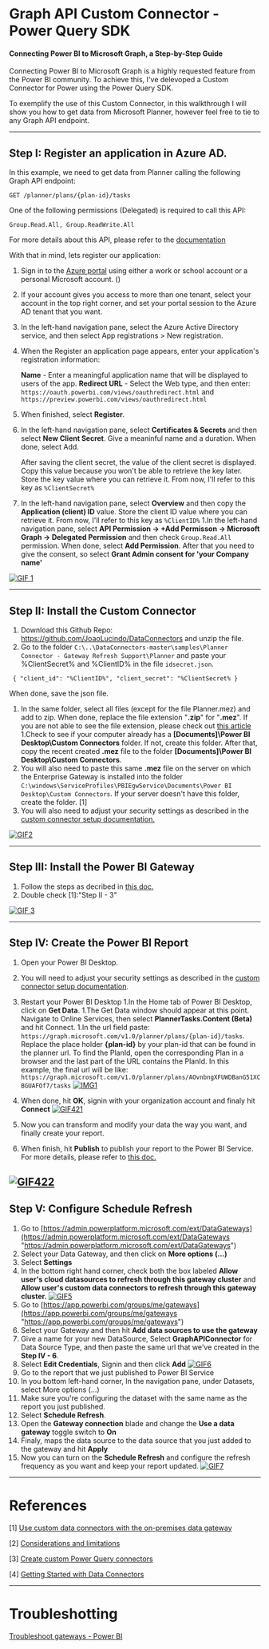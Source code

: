 # Graph API Custom Connector - Power Query SDK

#### Connecting Power BI to Microsoft Graph, a Step-by-Step Guide

Connecting Power BI to Microsoft Graph is a highly requested feature from the  Power BI community. To achieve this, I've delevoped a Custom Connector for Power using the Power Query SDK.

To exemplify the use of this Custom Connector, in this walkthrough I will show you how to get data from Microsoft Planner, however feel free to tie to any Graph API endpoint.


------------

## Step I: Register an application in Azure AD.

In this example, we need to get data from Planner calling the following Graph API endpoint:

`GET /planner/plans/{plan-id}/tasks`

One of the following permissions (Delegated) is required to call this API:

`Group.Read.All, Group.ReadWrite.All`

For more details about this API, please refer to the [documentation](https://docs.microsoft.com/en-us/graph/api/plannerplan-list-tasks?view=graph-rest-1.0&tabs=http "documentation")

With that in mind, lets register our application:

1. Sign in to the [Azure portal](http://portal.azure.com "Azure portal") using either a work or school account or a personal Microsoft account. ()

1. If your account gives you access to more than one tenant, select your account in the top right corner, and set your portal session to the Azure AD tenant that you want.

1. In the left-hand navigation pane, select the Azure Active Directory service, and then select App registrations > New registration.

1. When the Register an application page appears, enter your application's registration information:

	**Name** - Enter a meaningful application name that will be displayed to users of the app.
	**Redirect URL** - Select the Web type, and then enter: `https://oauth.powerbi.com/views/oauthredirect.html` and `https://preview.powerbi.com/views/oauthredirect.html`
1. When finished, select **Register**. 

1. In the left-hand navigation pane, select **Certificates & Secrets** and then select **New Client Secret**. Give a meaninful name and a duration. When done, select Add.

	After saving the client secret, the value of the client secret is displayed. Copy this value because you won't be able to retrieve the key later. Store the key value where you can retrieve it. From now, I'll refer to this key as `%ClientSecret%`

1. In the left-hand navigation pane, select **Overview** and then copy the **Application (client) ID** value. Store the client ID value where you can retrieve it. From now, I'll refer to this key as `%ClientID%`
1.In the left-hand navigation pane, select **API Permission -> +Add Permisson -> Microsoft Graph -> Delegated Permission** and then check `Group.Read.All` permission. When done, select **Add Permission**. After that you need to give the consent, so select **Grant Admin consent for 'your Company name'** 

[![GIF 1](https://github.com/JoaoLucindo/DataConnectors/blob/master/GIFs/GIF1.gif?raw=true "GIF 1")](https://github.com/JoaoLucindo/DataConnectors/blob/master/GIFs/GIF1.gif?raw=true "GIF 1")

------------


## Step II: Install the Custom Connector

1. Download this Github Repo: https://github.com/JoaoLucindo/DataConnectors and unzip the file.
1. Go to the folder `C:\..\DataConnectors-master\samples\Planner Connector - Gateway Refresh Support\Planner` and paste your %ClientSecret% and %ClientID% in the file `idsecret.json`.

`  {
    "client_id": "%ClientID%",
    "client_secret": "%ClientSecret%
	} `

When done, save the json file.
1. In the same folder, select all files (except for the file Planner.mez) and add to zip. When done, replace the file extension "**.zip**" for "**.mez**". If you are not able to see the file extension, please check out [this article](https://www.thewindowsclub.com/show-file-extensions-in-windows/ "this article")
1.Check to see if your computer already has a **[Documents]\Power BI Desktop\Custom Connectors** folder. If not, create this folder. After that, copy the recent created **.mez** file to the folder **[Documents]\Power BI Desktop\Custom Connectors**.
1.  You will also need to paste this same **.mez** file on the server on which the Enterprise Gateway is installed into the folder `C:\windows\ServiceProfiles\PBIEgwService\Documents\Power BI Desktop\Custom Connectors`. If your server doesn't have this folder, create the folder. [1]
1. You will also need to adjust your security settings as described in the [custom connector setup documentation.](https://docs.microsoft.com/en-us/power-bi/connect-data/desktop-connector-extensibility#data-extension-security "custom connector setup documentation.")

[![GIF2](https://github.com/JoaoLucindo/DataConnectors/blob/master/GIFs/GIF2.gif?raw=true "GIF2")](https://github.com/JoaoLucindo/DataConnectors/blob/master/GIFs/GIF2.gif?raw=true "GIF2")


------------

## Step III: Install the Power BI Gateway

1. Follow the steps as decribed in [this doc.](https://docs.microsoft.com/en-us/data-integration/gateway/service-gateway-install "this doc.")
1. Double check [1]:"Step II - 3"

[![GIF 3](https://github.com/JoaoLucindo/DataConnectors/blob/master/GIFs/GIF3.gif?raw=true "GIF 3")](https://github.com/JoaoLucindo/DataConnectors/blob/master/GIFs/GIF3.gif?raw=true "GIF 3")

------------

## Step IV: Create the Power BI Report

1. Open your Power BI Desktop.
1. You will need to adjust your security settings as described in the [custom connector setup documentation](https://docs.microsoft.com/en-us/power-bi/connect-data/desktop-connector-extensibility#data-extension-security "custom connector setup documentation").
1. Restart your Power BI Desktop
1.In the Home tab of Power BI Desktop, click on **Get Data**.
1.The Get Data window should appear at this point. Navigate to Online Services, then select **PlannerTasks.Content (Beta)** and hit Connect.
1.In the url field paste: `https://graph.microsoft.com/v1.0/planner/plans/{plan-id}/tasks`. Replace the place holder **{plan-id}** by your plan-id that can be found in the planner url. To find the PlanId, open the corresponding Plan in a browser and the last part of the URL contains the PlanId.
In this example, the final url will be like: `https://graph.microsoft.com/v1.0/planner/plans/AOvnbngXFUWDBanG51XCBGUAFOf7/tasks`
[![IMG1](https://github.com/JoaoLucindo/DataConnectors/blob/master/GIFs/IMG1.png?raw=true "IMG1")](https://github.com/JoaoLucindo/DataConnectors/blob/master/GIFs/IMG1.png?raw=true "IMG1")

1. When done, hit **OK**, signin with your organization account and finaly hit **Connect**
[![GIF421](https://github.com/JoaoLucindo/DataConnectors/blob/master/GIFs/GIF421.gif?raw=true "GIF421")](https://github.com/JoaoLucindo/DataConnectors/blob/master/GIFs/GIF421.gif?raw=true "GIF421")

1. Now you can transform and modify your data the way you want, and finally create your report.
1. When finish, hit **Publish** to publish your report to the Power BI Service. For more details, please refer to [this doc.](https://docs.microsoft.com/en-us/power-bi/create-reports/desktop-upload-desktop-files "this doc.")

[![GIF422](https://github.com/JoaoLucindo/DataConnectors/blob/master/GIFs/GIF422.gif?raw=true "GIF422")](https://github.com/JoaoLucindo/DataConnectors/blob/master/GIFs/GIF422.gif?raw=true "GIF422")
------------

## Step V: Configure Schedule Refresh

1. Go to [https://admin.powerplatform.microsoft.com/ext/DataGateways](https://admin.powerplatform.microsoft.com/ext/DataGateways "https://admin.powerplatform.microsoft.com/ext/DataGateways")
1. Select your Data Gateway, and then click on **More options (...)**
1. Select **Settings**
1. In the bottom right hand corner, check both the box labeled **Allow user's cloud datasources to refresh through this gateway cluster** and **Allow user's custom data connectors to refresh through this gateway cluster.**
[![GIF5](https://github.com/JoaoLucindo/DataConnectors/blob/master/GIFs/GIF5.gif?raw=true "GIF5")](https://github.com/JoaoLucindo/DataConnectors/blob/master/GIFs/GIF5.gif?raw=true "GIF5")
1. Go to [https://app.powerbi.com/groups/me/gateways](https://app.powerbi.com/groups/me/gateways "https://app.powerbi.com/groups/me/gateways")
1. Select your Gateway and then hit **Add data sources to use the gateway**
1. Give a name for your new DataSource, Select **GraphAPIConnector** for Data Source Type, and then paste the same url that we've created in the **Step IV - 6**.
1. Select **Edit Credentials**, Signin and then click **Add**
[![GIF6](https://github.com/JoaoLucindo/DataConnectors/blob/master/GIFs/GIF6.gif?raw=true "GIF6")](https://github.com/JoaoLucindo/DataConnectors/blob/master/GIFs/GIF6.gif?raw=true "GIF6")
1. Go to the report that we just published to Power BI Service
1. In you bottom left-hand corner, In the navigation pane, under Datasets, select More options (...)
1. Make sure you're configuring the dataset with the same name as the report you just published.
1. Select **Schedule Refresh**.
1. Open the **Gateway connection** blade and change the **Use a data gateway** toggle switch to **On**
1. Finaly, maps the data source to the data source that you just added to the gateway and hit **Apply**
1. Now you can turn on the **Schedule Refresh** and configure the refresh frequency as you want and keep your report updated.
[![GIF7](https://github.com/JoaoLucindo/DataConnectors/blob/master/GIFs/GIF7.gif?raw=true "GIF7")](https://github.com/JoaoLucindo/DataConnectors/blob/master/GIFs/GIF7.gif?raw=true "GIF7")
------------

# References

[1] [Use custom data connectors with the on-premises data gateway](https://docs.microsoft.com/en-us/power-bi/connect-data/service-gateway-custom-connectors#considerations-and-limitations "Use custom data connectors with the on-premises data gateway")

[2] [Considerations and limitations](https://docs.microsoft.com/en-us/power-bi/connect-data/service-gateway-custom-connectors#considerations-and-limitations "Considerations and limitations")

[3] [Create custom Power Query connectors](https://docs.microsoft.com/en-us/power-query/startingtodevelopcustomconnectors "Create custom Power Query connectors")

[4] [Getting Started with Data Connectors](https://github.com/Microsoft/DataConnectors "Getting Started with Data Connectors")



------------

# Troubleshotting

[Troubleshoot gateways - Power BI](https://docs.microsoft.com/en-us/power-bi/connect-data/service-gateway-onprem-tshoot "Troubleshoot gateways - Power BI")



